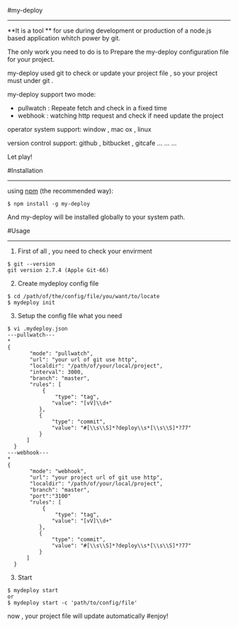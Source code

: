 #my-deploy
___

**It is a tool ** for use during development or production of a node.js based application whitch power by git.

The only work you need to do is to Prepare the my-deploy configuration file for your project.

my-deploy used git to check or update your project file , so your project must under git .

my-deploy support two mode:
* pullwatch   :   Repeate fetch and check in a fixed time
* webhook   :   watching http request and check if need update the project

operator system support:    window , mac ox , linux

version control support:    github , bitbucket , gitcafe  ... ... ...

Let play!

#Installation
___

using [npm](http://npmjs.org/) (the recommended way):

```
$ npm install -g my-deploy
```

And my-deploy will be installed globally to your system path.

#Usage
____


1. First of all , you need to check your envirment
```
$ git --version
git version 2.7.4 (Apple Git-66)
```

2. Create mydeploy config file
```
$ cd /path/of/the/config/file/you/want/to/locate
$ mydeploy init
```

3. Setup the config file what you need 
```
$ vi .mydeploy.json
---pullwatch---
*
{
       "mode": "pullwatch",
       "url": "your url of git use http",
       "localdir": "/path/of/your/local/project",
       "interval": 3000,
       "branch": "master",
       "rules": [
           {
               "type": "tag",
              "value": "[vV]\\d+"
          },
          {
              "type": "commit",
              "value": "#[\\s\\S]*?deploy\\s*[\\s\\S]*?77"
          }
      ]
  }
---webhook---
*
{
       "mode": "webhook",
       "url": "your project url of git use http",
       "localdir": "/path/of/your/local/project",
       "branch": "master",
       "port":"3100"
       "rules": [
           {
               "type": "tag",
              "value": "[vV]\\d+"
          },
          {
              "type": "commit",
              "value": "#[\\s\\S]*?deploy\\s*[\\s\\S]*?77"
          }
      ]
  }
```

3. Start  
```
$ mydeploy start
or
$ mydeploy start -c 'path/to/config/file'
```

now , your project file will update automatically
#enjoy!